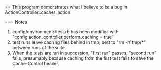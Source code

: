 == This program demonstrates what I believe to be a bug in ActionController::caches_action



=== Notes
 
1. config/environments/test.rb has been modified with "config.action_controller.perform_caching = true"
2. test runs leave caching files behind in tmp; best to "rm -rf tmp/*" between runs of the suite.
3. When [the tests](https://github.com/armhold/caching-bug/blob/master/test/functional/main_controller_test.rb) are run in succession, "first run" passes; "second run" fails, presumably because caching from the first test fails to save the Cache-Control header.

